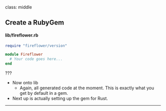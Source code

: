 class: middle
## Create a RubyGem

#### lib/fireflower.rb

```ruby
require "fireflower/version"

module Fireflower
  # Your code goes here...
end
```


???

- Now onto lib
  - Again, all generated code at the moment. This is exactly what you get by
    default in a gem.
- Next up is actually setting up the gem for Rust.
---
